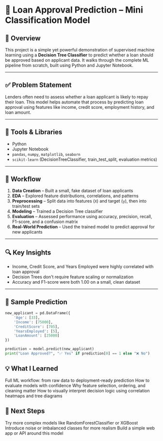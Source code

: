 # 🧠 Loan Approval Prediction – Mini Classification Model

## 📌 Overview

This project is a simple yet powerful demonstration of supervised machine learning using a **Decision Tree Classifier** to predict whether a loan should be approved based on applicant data. It walks through the complete ML pipeline from scratch, built using Python and Jupyter Notebook.

---

## ✅ Problem Statement

Lenders often need to assess whether a loan applicant is likely to repay their loan. This model helps automate that process by predicting loan approval using features like income, credit score, employment history, and loan amount.

---

## 🔧 Tools & Libraries

- Python
- Jupyter Notebook
- `pandas`, `numpy`, `matplotlib`, `seaborn`
- `scikit-learn` (DecisionTreeClassifier, train_test_split, evaluation metrics)

---

## 📂 Workflow

1. **Data Creation** – Built a small, fake dataset of loan applicants
2. **EDA** – Explored feature distributions, correlations, and patterns
3. **Preprocessing** – Split data into features (`X`) and target (`y`), then into train/test sets
4. **Modeling** – Trained a Decision Tree classifier
5. **Evaluation** – Assessed performance using accuracy, precision, recall, F1-score, and a confusion matrix
6. **Real-World Prediction** – Used the trained model to predict approval for new applicants

---

## 🔍 Key Insights

- Income, Credit Score, and Years Employed were highly correlated with loan approval
- Decision Trees don't require feature scaling or normalization
- Accuracy and F1-score were both 1.00 on a small, clean dataset

---

## 🧪 Sample Prediction

```python
new_applicant = pd.DataFrame({
    'Age': [33],
    'Income': [75000],
    'CreditScore': [705],
    'YearsEmployed': [5],
    'LoanAmount': [25000]
})

prediction = model.predict(new_applicant)
print("Loan Approved?", "✅ Yes" if prediction[0] == 1 else "❌ No")
```

## 💡 What I Learned

Full ML workflow: from raw data to deployment-ready prediction
How to evaluate models with confidence
Why feature selection, ordering, and cleaning matter
How to visually interpret decision logic using correlation heatmaps and tree diagrams

## 🚀 Next Steps

Try more complex models like RandomForestClassifier or XGBoost
Introduce noise or imbalanced classes for more realism
Build a simple web app or API around this model
